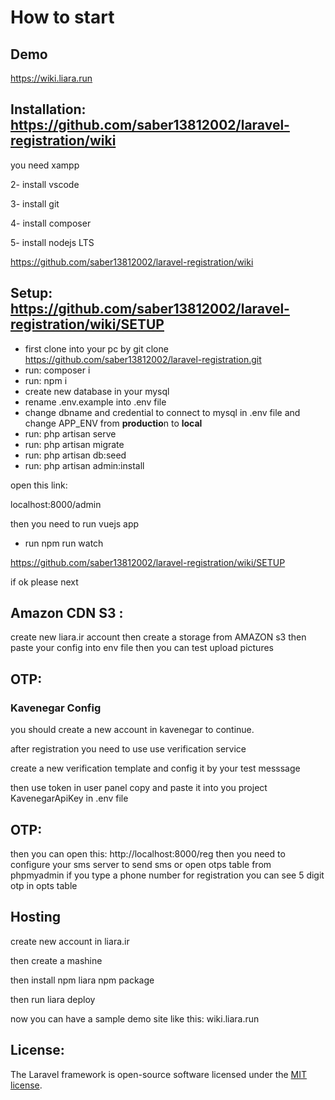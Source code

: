 # How to start


## Demo

https://wiki.liara.run

## Installation: https://github.com/saber13812002/laravel-registration/wiki

you need xampp 

2- install vscode 

3- install git

4- install composer

5- install nodejs LTS

https://github.com/saber13812002/laravel-registration/wiki

## Setup: https://github.com/saber13812002/laravel-registration/wiki/SETUP

- first clone into your pc by git clone https://github.com/saber13812002/laravel-registration.git
- run: composer i
- run: npm i
- create new database in your mysql
- rename .env.example into .env file
- change dbname and credential to connect to mysql in .env file and change APP_ENV from **productio**n to **local**
- run: php artisan serve
- run: php artisan migrate
- run: php artisan db:seed
- run: php artisan admin:install

open this link:

localhost:8000/admin

then you need to run vuejs app

- run npm run watch

https://github.com/saber13812002/laravel-registration/wiki/SETUP

if ok please next

## Amazon CDN S3 :

create new liara.ir account 
then create a storage from AMAZON s3
then paste your config into env file
then you can test upload pictures


## OTP:

### Kavenegar Config

you should create a new account in kavenegar to continue.

after registration you need to use use verification service

create a new verification template and config it by your test messsage 

then use token in user panel copy and paste it into you project KavenegarApiKey in .env file

## OTP:

then you can open this: http://localhost:8000/reg
then you need to configure your sms server to send sms or open otps table from phpmyadmin
if you type a phone number for registration you can see 5 digit otp in opts table

## Hosting

create new account in liara.ir

then create a mashine

then install npm liara npm package

then run liara deploy

now you can have a sample demo site like this: wiki.liara.run

## License:

The Laravel framework is open-source software licensed under the [MIT license](https://opensource.org/licenses/MIT).
